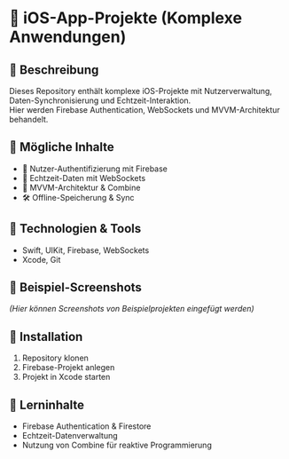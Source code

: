 # 🔗 iOS-App-Projekte (Komplexe Anwendungen)

## 📝 Beschreibung
Dieses Repository enthält komplexe iOS-Projekte mit Nutzerverwaltung, Daten-Synchronisierung und Echtzeit-Interaktion.  
Hier werden Firebase Authentication, WebSockets und MVVM-Architektur behandelt.

## 🎨 Mögliche Inhalte
- 🔐 Nutzer-Authentifizierung mit Firebase  
- 📢 Echtzeit-Daten mit WebSockets  
- 📌 MVVM-Architektur & Combine  
- 🛠️ Offline-Speicherung & Sync  

## 🔧 Technologien & Tools
- Swift, UIKit, Firebase, WebSockets  
- Xcode, Git  

## 📸 Beispiel-Screenshots
*(Hier können Screenshots von Beispielprojekten eingefügt werden)*

## 🚀 Installation
1. Repository klonen  
2. Firebase-Projekt anlegen  
3. Projekt in Xcode starten  

## 📖 Lerninhalte
- Firebase Authentication & Firestore  
- Echtzeit-Datenverwaltung  
- Nutzung von Combine für reaktive Programmierung  

